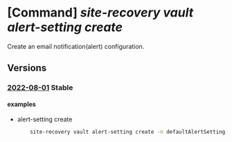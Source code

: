 # [Command] _site-recovery vault alert-setting create_

Create an email notification(alert) configuration.

## Versions

### [2022-08-01](/Resources/mgmt-plane/L3N1YnNjcmlwdGlvbnMve30vcmVzb3VyY2Vncm91cHMve30vcHJvdmlkZXJzL21pY3Jvc29mdC5yZWNvdmVyeXNlcnZpY2VzL3ZhdWx0cy97fS9yZXBsaWNhdGlvbmFsZXJ0c2V0dGluZ3Mve30=/2022-08-01.xml) **Stable**

<!-- mgmt-plane /subscriptions/{}/resourcegroups/{}/providers/microsoft.recoveryservices/vaults/{}/replicationalertsettings/{} 2022-08-01 -->

#### examples

- alert-setting create
    ```bash
        site-recovery vault alert-setting create -n defaultAlertSetting -g rg --vault-name vault_name --custom-email-addresses email@address.com --locale en_US --send-to-owners Send
    ```
